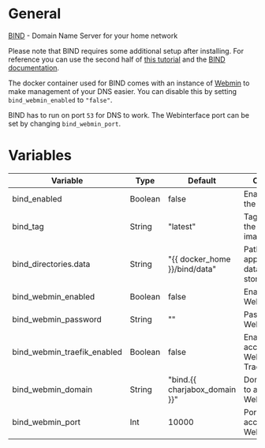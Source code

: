 # General
[BIND](https://www.isc.org/bind/) - Domain Name Server for your home network

Please note that BIND requires some additional setup after installing. For reference you can use the second half of [this tutorial](http://www.damagehead.com/blog/2015/04/28/deploying-a-dns-server-using-docker/) and the [BIND documentation](https://kb.isc.org/docs/aa-01031).

The docker container used for BIND comes with an instance of [Webmin](http://www.webmin.com/) to make management of your DNS easier. You can disable this by setting `bind_webmin_enabled` to `"false"`.

BIND has to run on port `53` for DNS to work. The Webinterface port can be set by changing `bind_webmin_port`.

# Variables

| Variable                    | Type    | Default                       | Comment                                     |
|-----------------------------|---------|-------------------------------|---------------------------------------------|
| bind_enabled                | Boolean | false                         | Enable/Disable the application              |
| bind_tag                    | String  | "latest"                      | Tag to use for the docker image                  |
| bind_directories.data         | String  | "{{ docker_home }}/bind/data" | Path were application data should be stored |
| bind_webmin_enabled         | Boolean | false                         | Enable/Disable Webmin                       |
| bind_webmin_password        | String  | ""                            | Password for Webmin                         |
| bind_webmin_traefik_enabled | Boolean | false                         | Enable/Disable access to Webmin via Traefik |
| bind_webmin_domain          | String  | "bind.{{ charjabox_domain }}" | Domain used to access the Webmin            |
| bind_webmin_port            | Int     | 10000                         | Port used to access Webmin                  |
